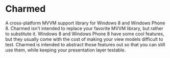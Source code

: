 Charmed
=======

A cross-platform MVVM support library for Windows 8 and Windows Phone 8. Charmed isn't intended to replace your favorite MVVM library, but rather to substitute it. Windows 8 and Windows Phone 8 have some cool features, but they usually come with the cost of making your view models difficult to test. Charmed is intended to abstract those features out so that you can still use them, while keeping your presentation layer testable.
